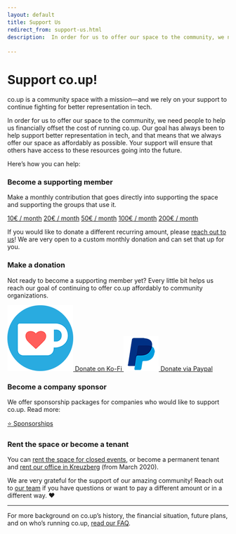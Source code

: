 ```yaml
---
layout: default
title: Support Us
redirect_from: support-us.html
description:  In order for us to offer our space to the community, we need people to help us financially offset the cost of running co.up. Our goal has always been to help support better representation in tech, and that means that we always offer our space as affordably as possible. Your support will ensure that others have access to these resources going into the future.

---
```


# Support co.up!

<section class="support-section">

co.up is a community space with a mission—and we rely on your support to continue fighting for better representation in tech.

In order for us to offer our space to the community, we need people to help us financially offset the cost of running co.up. Our goal has always been to help support better representation in tech, and that means that we always offer our space as affordably as possible. Your support will ensure that others have access to these resources going into the future.

Here’s how you can help:

</section>

<section class="support-section">

### Become a supporting member

Make a monthly contribution that goes directly into supporting the space and supporting the groups that use it.

<p>
  <a class="btn btn-blue btn-support" href="https://members.co-up.de/membership_signup/new?plan_id=ffa4f8bb7f19c0db56c12cd1ed901564">10€ / month</a>
  <a class="btn btn-blue btn-support" href="https://members.co-up.de/membership_signup/new?plan_id=fc3132277c2aa3e38baa11f296bfed97">20€ / month</a>
  <a class="btn btn-blue btn-support" href="https://members.co-up.de/membership_signup/new?plan_id=fdc7bd29643a2454b3339395f0c45673">50€ / month</a>
  <a class="btn btn-blue btn-support" href="https://members.co-up.de/membership_signup/new?plan_id=dcd67ae94d114eeac4739cc148433ea2">100€ / month</a>
  <a class="btn btn-blue btn-support" href="https://members.co-up.de/membership_signup/new?plan_id=dcd67ae94d114eeac4739cc148ea552a">200€ / month</a>
</p>

If you would like to donate a different recurring amount, please [reach out to us](mailto:hello@co-up.de)! We are very open to a custom monthly donation and can set that up for you.

</section>

<section class="support-section">

### Make a donation

Not ready to become a supporting member yet? Every little bit helps us reach our goal of continuing to offer co.up affordably to community organizations.

<p>
  <a class="btn btn-donation" href="https://ko-fi.com/CoUpCommunity">
    <img src="/images/support-us/kofi.png" alt="">
    Donate on Ko-Fi
  </a>
  <a class="btn btn-donation" href="https://www.paypal.me/CoUpCommunity">
    <img src="/images/support-us/paypal.png" alt="">
    Donate via Paypal
  </a>
</p>
</section>

<section class="support-section">

### Become a company sponsor

We offer sponsorship packages for companies who would like to support co.up. Read more:

  <a href="/sponsorships" class="btn btn-blue">
      ⭐️ Sponsorships
  </a>
</section>

<section class="support-section">

### Rent the space or become a tenant</h3>

You can [rent the space for closed events](/rent-space), or become a permanent tenant and [rent our office in Kreuzberg](/rent-office) (from March 2020).
</section>

<section class="support-section">

We are very grateful for the support of our amazing community! Reach out to [our team](mailto:hello@co-up.de) if you have questions or want to pay a different amount or in a different way. ❤️

</section>

<hr class="coup-hr">

<section class="support-section">

For more background on co.up’s history, the financial situation, future plans, and on who’s running co.up, [read our FAQ](/faq).

</section>
